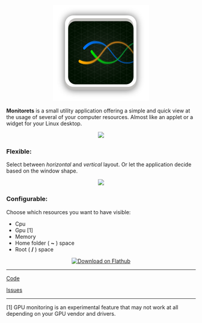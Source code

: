 <p align="center">
    <img src="https://raw.githubusercontent.com/jorchube/monitorets/master/imgs/logo.svg" />
</p>

**Monitorets** is a small utility application offering a simple and quick view at the usage of several of your computer resources. Almost like an applet or a widget for your Linux desktop.

<p align="center">
    <img src="https://raw.githubusercontent.com/jorchube/monitorets/master/imgs/themeable.png" />
</p>

### Flexible:

Select between *horizontal* and *vertical* layout. Or let the application decide based on the window shape.

<p align="center">
    <img src="https://raw.githubusercontent.com/jorchube/monitorets/master/imgs/adaptable.png" />
</p>

### Configurable:

Choose which resources you want to have visible:
* Cpu
* Gpu \[1\]
* Memory
* Home folder ( **~** ) space
* Root ( **/** ) space


<p align="center">
    <a href='https://flathub.org/apps/details/io.github.jorchube.monitorets'>
        <img width='240' alt='Download on Flathub' src='https://flathub.org/assets/badges/flathub-badge-en.png'/>
    </a>
</p>

---

[Code](https://github.com/jorchube/monitorets)

[Issues](https://github.com/jorchube/monitorets/issues)

---

\[1\] GPU monitoring is an experimental feature that may not work at all depending on your GPU vendor and drivers.
